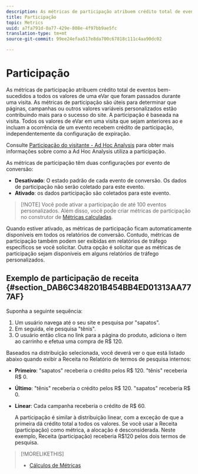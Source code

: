 ```yaml
---
description: As métricas de participação atribuem crédito total de eventos bem-sucedidos a todos os valores de uma eVar que foram passados durante uma visita. As métricas de participação são úteis para determinar que páginas, campanhas ou outros valores variáveis personalizados estão contribuindo mais para o sucesso do site. A participação é baseada na visita. Todos os valores de eVar em uma visita que sejam anteriores ao e incluam a ocorrência de um evento recebem crédito de participação, independentemente da configuração de expiração.
title: Participação
topic: Metrics
uuid: a7fa791d-0a77-429e-808e-4f97bb9ae5fc
translation-type: tm+mt
source-git-commit: 99ee24efaa517e8da700c67818c111c4aa90dc02

---
```



# Participação

As métricas de participação atribuem crédito total de eventos bem-sucedidos a todos os valores de uma eVar que foram passados durante uma visita. As métricas de participação são úteis para determinar que páginas, campanhas ou outros valores variáveis personalizados estão contribuindo mais para o sucesso do site. A participação é baseada na visita. Todos os valores de eVar em uma visita que sejam anteriores ao e incluam a ocorrência de um evento recebem crédito de participação, independentemente da configuração de expiração.

Consulte [Participação do visitante - Ad Hoc Analysis](/help/components/c-variables/c-metrics/metrics-visitor-participation.md) para obter mais informações sobre como a Ad Hoc Analysis utiliza a participação.

As métricas de participação têm duas configurações por evento de conversão:

* **Desativado**: O estado padrão de cada evento de conversão. Os dados de participação não serão coletado para este evento.
* **Ativado**: os dados participação são coletados para este evento.

> [!NOTE] Você pode ativar a participação de até 100 eventos personalizados. Além disso, você pode criar métricas de participação no construtor de [Métricas calculadas](https://marketing.adobe.com/resources/help/en_US/analytics/calcmetrics/participation_metric.html).

Quando estiver ativado, as métricas de participação ficam automaticamente disponíveis em todos os relatórios de conversão. Contudo, métricas de participação também podem ser exibidas em relatórios de tráfego específicos se você solicitar. Outra opção é solicitar que as métricas de participação sejam disponíveis em alguns relatórios de tráfego personalizados.

## Exemplo de participação de receita {#section_DAB6C348201B454BB4ED01313AA777AF}

Suponha a seguinte sequência:

1. Um usuário navega até o seu site e pesquisa por "sapatos".
1. Em seguida, ele pesquisa "tênis".
1. O usuário então clica no link para a página do produto, adiciona o item ao carrinho e efetua uma compra de R$ 120.

Baseados na distribuição selecionada, você deverá ver o que está listado abaixo quando exibir a Receita no Relatório de termos de pesquisa internos:

* **Primeiro**: "sapatos" receberia o crédito pelos R$ 120. "tênis" receberia R$ 0.
* **Último**: "tênis" receberia o crédito pelos R$ 120. "sapatos" receberia R$ 0.
* **Linear**: Cada campanha receberia o crédito de R$ 60.

   A participação é similar à distribuição linear, com a exceção de que a primeira dá crédito total a todos os valores. Se você usar a Receita (participação) como métrica, a alocação é desconsiderada. Neste exemplo, Receita (participação) receberia R$120 pelos dois termos de pesquisa.

>[!MORELIKETHIS]
>
>* [Cálculos de Métricas](/help/components/c-variables/c-metrics/metrics-calculations.md)

